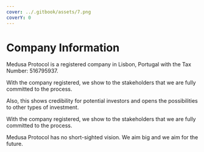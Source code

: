 ```yaml
---
cover: ../.gitbook/assets/7.png
coverY: 0
---
```


# Company Information

Medusa Protocol is a registered company in Lisbon, Portugal with the Tax Number: 516795937.

With the company registered, we show to the stakeholders that we are fully committed to the process.

Also, this shows credibility for potential investors and opens the possibilities to other types of investment.

With the company registered, we show to the stakeholders that we are fully committed to the process.

Medusa Protocol has no short-sighted vision. We aim big and we aim for the future.
